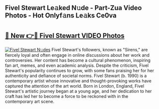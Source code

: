 ## Fivel Stewart Le𝚊ked N𝚞de - Part-Zua Video Photos - Hot Onlyf𝚊ns Le𝚊ks Ce0va

# <h2><a href="http://ab53693.deff.icu/?id=Fivel+Stewart">🔗 New 👉🔴 Fivel Stewart VIDEO Photos</a></h2>

[![Fivel Stewart N𝚞des](https://i.imgur.com/rIISA9y.gif)](http://ab53693.deff.icu/?id=Fivel+Stewart)
Fivel Stewart's followers, known as "Sirens," are fiercely loyal and often engage in online discussions about her work and controversies. Her content has become a cultural phenomenon, inspiring fan art, memes, and even academic analysis. Despite the criticism, Fivel Stewart's popularity continues to grow, with some fans praising her for her authenticity and defiance of societal norms. Fivel Stewart (b. 1990) is a contemporary artist whose innovative and thought-provoking works have captured the attention of the art world. Born in London, England, Fivel Stewart's artistic journey began at a young age, and her dedication to her craft has led her to become a force to be reckoned with in the contemporary art scene.
